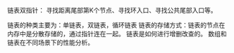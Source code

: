 链表双指针：
    寻找距离尾部第K个节点、寻找环入口、寻找公共尾部入口等。

链表的种类主要为：单链表，双链表，循环链表
链表的存储方式：链表的节点在内存中是分散存储的，通过指针连在一起。
链表是如何进行增删改查的。
数组和链表在不同场景下的性能分析。

